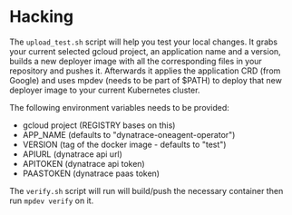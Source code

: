 # Hacking

The `upload_test.sh` script will help you test your local changes.
It grabs your current selected gcloud project, an application name and a version, builds a new deployer image with all the corresponding files in your repository and pushes it.
Afterwards it applies the application CRD (from Google) and uses mpdev (needs to be part of $PATH) to deploy that new deployer image to your current Kubernetes cluster.

The following environment variables needs to be provided:
* gcloud project (REGISTRY bases on this)
* APP_NAME (defaults to "dynatrace-oneagent-operator")
* VERSION (tag of the docker image - defaults to "test")
* APIURL (dynatrace api url)
* APITOKEN (dynatrace api token)
* PAASTOKEN (dynatrace paas token)

The `verify.sh` script will run will build/push the necessary container then run `mpdev verify` on it.